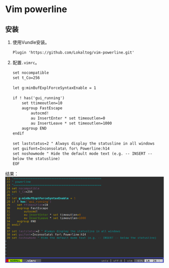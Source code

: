 # Vim powerline

## 安装
1. 使用Vundle安装。
    ```
    Plugin 'https://github.com/Lokaltog/vim-powerline.git'
    ```
2. 配置`.vimrc`。
    ```
    set nocompatible
    set t_Co=256
    
    let g:minBufExplForceSyntaxEnable = 1
    
    if ! has('gui_running')
        set ttimeoutlen=10
        augroup FastEscape
            autocmd!
            au InsertEnter * set timeoutlen=0
            au InsertLeave * set timeoutlen=1000
        augroup END
    endif
    
    set laststatus=2 " Always display the statusline in all windows
    set guifont=Inconsolata\ for\ Powerline:h14
    set noshowmode " Hide the default mode text (e.g. -- INSERT -- below the statusline)
    EOF
    ```

结果：
![powerline](images/powerline.png)